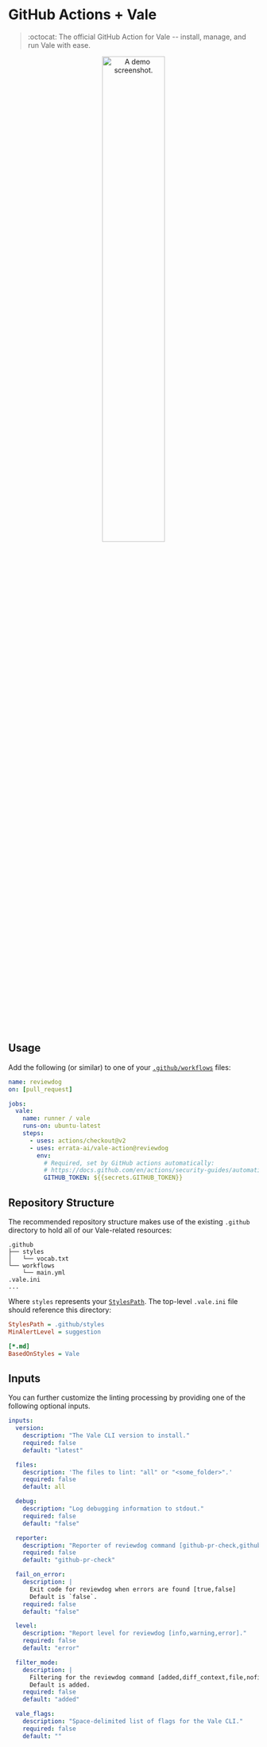 # GitHub Actions + Vale

> :octocat: The official GitHub Action for Vale -- install, manage, and run Vale
> with ease.

<p align="center">
  <img width="50%" alt="A demo screenshot." src="https://user-images.githubusercontent.com/8785025/85236358-272d3680-b3d2-11ea-8793-0f45cb70189a.png">
</p>

## Usage

Add the following (or similar) to one of your [`.github/workflows`][1] files:

```yaml
name: reviewdog
on: [pull_request]

jobs:
  vale:
    name: runner / vale
    runs-on: ubuntu-latest
    steps:
      - uses: actions/checkout@v2
      - uses: errata-ai/vale-action@reviewdog
        env:
          # Required, set by GitHub actions automatically:
          # https://docs.github.com/en/actions/security-guides/automatic-token-authentication#about-the-github_token-secret
          GITHUB_TOKEN: ${{secrets.GITHUB_TOKEN}}
```

## Repository Structure

The recommended repository structure makes use of the existing `.github` directory to hold all of our Vale-related resources:

```text
.github
├── styles
│   └── vocab.txt
└── workflows
    └── main.yml
.vale.ini
...
```

Where `styles` represents your [`StylesPath`](https://errata-ai.github.io/vale/styles/). The top-level `.vale.ini` file should reference this directory:

```ini
StylesPath = .github/styles
MinAlertLevel = suggestion

[*.md]
BasedOnStyles = Vale
```

## Inputs

You can further customize the linting processing by providing one of the following optional inputs.

```yaml
inputs:
  version:
    description: "The Vale CLI version to install."
    required: false
    default: "latest"

  files:
    description: 'The files to lint: "all" or "<some_folder>".'
    required: false
    default: all

  debug:
    description: "Log debugging information to stdout."
    required: false
    default: "false"

  reporter:
    description: "Reporter of reviewdog command [github-pr-check,github-pr-review,github-check]."
    required: false
    default: "github-pr-check"

  fail_on_error:
    description: |
      Exit code for reviewdog when errors are found [true,false]
      Default is `false`.
    required: false
    default: "false"

  level:
    description: "Report level for reviewdog [info,warning,error]."
    required: false
    default: "error"

  filter_mode:
    description: |
      Filtering for the reviewdog command [added,diff_context,file,nofilter].
      Default is added.
    required: false
    default: "added"

  vale_flags:
    description: "Space-delimited list of flags for the Vale CLI."
    required: false
    default: ""
```

[1]: https://help.github.com/en/github/automating-your-workflow-with-github-actions/configuring-a-workflow
